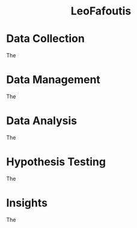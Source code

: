 # <p align="center"> LeoFafoutis </p>
# Data Collection
  The
# Data Management
  The
# Data Analysis
  The
# Hypothesis Testing
  The
# Insights
  The
